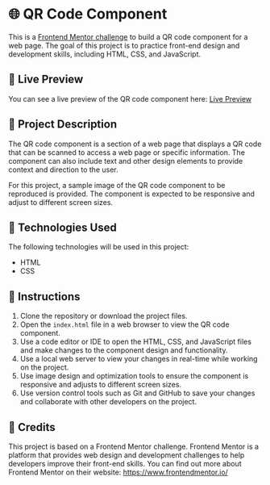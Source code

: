 # 🌐 QR Code Component

This is a [Frontend Mentor challenge](https://www.frontendmentor.io/) to build a QR code component for a web page. The goal of this project is to practice front-end design and development skills, including HTML, CSS, and JavaScript.


## 🔗 Live Preview

You can see a live preview of the QR code component here: [Live Preview](https://rivasjoaquin02.github.io/qr-code-component/)

## 📝 Project Description

The QR code component is a section of a web page that displays a QR code that can be scanned to access a web page or specific information. The component can also include text and other design elements to provide context and direction to the user.

For this project, a sample image of the QR code component to be reproduced is provided. The component is expected to be responsive and adjust to different screen sizes.

## 🚀 Technologies Used

The following technologies will be used in this project:

- HTML
- CSS

## 📌 Instructions

1. Clone the repository or download the project files.
2. Open the `index.html` file in a web browser to view the QR code component.
3. Use a code editor or IDE to open the HTML, CSS, and JavaScript files and make changes to the component design and functionality.
4. Use a local web server to view your changes in real-time while working on the project.
5. Use image design and optimization tools to ensure the component is responsive and adjusts to different screen sizes.
6. Use version control tools such as Git and GitHub to save your changes and collaborate with other developers on the project.


## 🙏 Credits

This project is based on a Frontend Mentor challenge. Frontend Mentor is a platform that provides web design and development challenges to help developers improve their front-end skills. You can find out more about Frontend Mentor on their website: https://www.frontendmentor.io/